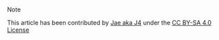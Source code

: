 </br>

> [!Note]
> This article has been contributed by [Jae aka J4](https://777.tf/) under the [CC BY-SA 4.0 License](https://creativecommons.org/licenses/by-sa/4.0/deed.en)
